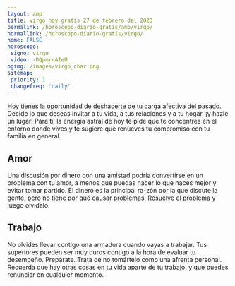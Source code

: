 ```yaml
---
layout: amp
title: virgo hoy gratis 27 de febrero del 2023 
permalink: /horoscopo-diario-gratis/amp/virgo/
normallink: /horoscopo-diario-gratis/virgo/
home: FALSE
horoscopo:
 signo: virgo
 video: -DQpmrrAIeU
ogimg: /images/virgo_char.png
sitemap:
 priority: 1
 changefreq: 'daily'
---
```



Hoy tienes la oportunidad de deshacerte de tu carga afectiva del pasado. Decide lo que deseas invitar a tu vida, a tus relaciones y a tu hogar, ¡y hazle un lugar! Para ti, la energía astral de hoy te pide que te concentres en el entorno donde vives y te sugiere que renueves tu compromiso con tu familia en general.

## Amor

Una discusión por dinero con una amistad podría convertirse en un problema con tu amor, a menos que puedas hacer lo que haces mejor y evitar tomar partido. El dinero es la principal ra-zón por la que discute la gente, pero no tiene por qué causar problemas. Resuelve el problema y luego olvídalo.

## Trabajo

No olvides llevar contigo una armadura cuando vayas a trabajar. Tus superiores pueden ser muy duros contigo a la hora de evaluar tu desempeño. Prepárate. Trata de no tomártelo como una afrenta personal. Recuerda que hay otras cosas en tu vida aparte de tu trabajo, y que puedes renunciar en cualquier momento.